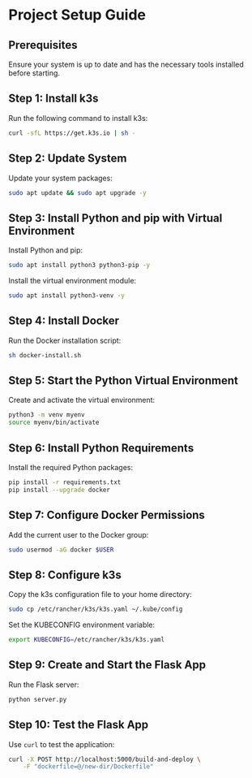 # Project Setup Guide

## Prerequisites
Ensure your system is up to date and has the necessary tools installed before starting.

## Step 1: Install k3s
Run the following command to install k3s:
```bash
curl -sfL https://get.k3s.io | sh -
```

## Step 2: Update System
Update your system packages:
```bash
sudo apt update && sudo apt upgrade -y
```

## Step 3: Install Python and pip with Virtual Environment
Install Python and pip:
```bash
sudo apt install python3 python3-pip -y
```
Install the virtual environment module:
```bash
sudo apt install python3-venv -y
```

## Step 4: Install Docker
Run the Docker installation script:
```bash
sh docker-install.sh
```

## Step 5: Start the Python Virtual Environment
Create and activate the virtual environment:
```bash
python3 -m venv myenv
source myenv/bin/activate
```

## Step 6: Install Python Requirements
Install the required Python packages:
```bash
pip install -r requirements.txt
pip install --upgrade docker
```

## Step 7: Configure Docker Permissions
Add the current user to the Docker group:
```bash
sudo usermod -aG docker $USER
```

## Step 8: Configure k3s
Copy the k3s configuration file to your home directory:
```bash
sudo cp /etc/rancher/k3s/k3s.yaml ~/.kube/config
```
Set the KUBECONFIG environment variable:
```bash
export KUBECONFIG=/etc/rancher/k3s/k3s.yaml
```

## Step 9: Create and Start the Flask App
Run the Flask server:
```bash
python server.py
```

## Step 10: Test the Flask App
Use `curl` to test the application:
```bash
curl -X POST http://localhost:5000/build-and-deploy \
    -F "dockerfile=@/new-dir/Dockerfile"
